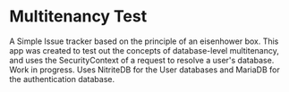 # Multitenancy Test

A Simple Issue tracker based on the principle of an eisenhower box. 
This app was created to test out the concepts of database-level multitenancy,
and uses the SecurityContext of a request to resolve a user's database.
Work in progress. Uses NitriteDB for the User databases and MariaDB for the 
authentication database. 
